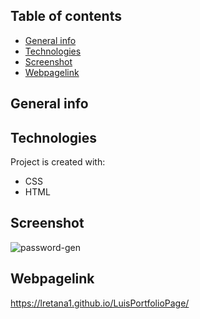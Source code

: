 ## Table of contents
* [General info](#general-info)
* [Technologies](#technologies)
* [Screenshot](#screenshot)
* [Webpagelink](#Webpagelink)

## General info


	
## Technologies
Project is created with:
* CSS
* HTML

## Screenshot
![password-gen](../images/pw-gen-proj.png?raw=true )

## Webpagelink
https://lretana1.github.io/LuisPortfolioPage/
